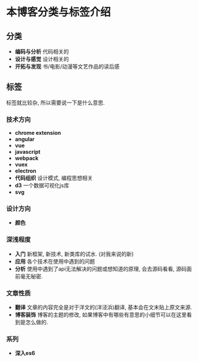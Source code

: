 # 本博客分类与标签介绍

## 分类
+   **编码与分析** 代码相关的
+   **设计与感觉** 设计相关的
+   **开拓与发现** 书/电影/动漫等文艺作品的读后感

## 标签

标签就比较杂, 所以需要说一下是什么意思.

### 技术方向

+   **chrome extension**
+   **angular**
+   **vue**
+   **javascript**
+   **webpack**
+   **vuex**
+   **electron**
+   **代码组织** 设计模式, 编程思想相关
+   **d3** 一个数据可视化js库
+   **svg** 

### 设计方向

+   **颜色**

### 深浅程度

+   **入门** 新框架, 新技术, 新类库的试水. (对我来说的新)
+   **应用** 各个技术在使用中遇到的问题
+   **分析** 使用中遇到了api无法解决的问题或想知道的原理, 会去源码看看, 源码面前毫无秘密.

### 文章性质
+   **翻译** 文章的内容完全是对于洋文的(洋泾浜)翻译, 基本会在文末贴上原文来源.
+   **博客装饰** 博客的主题的修改, 如果博客中有哪些有意思的小细节可以在这里看到是怎么做的.

### 系列
+   **深入es6**